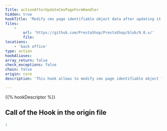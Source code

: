 ```yaml
---
Title: actionAfterUpdateCmsPageFormHandler
hidden: true
hookTitle: 'Modify cms page identifiable object data after updating it'
files:
    -
        url: 'https://github.com/PrestaShop/PrestaShop/blob/9.0.x/'
        file: 
locations:
    - 'back office'
type: action
hookAliases: 
array_return: false
check_exceptions: false
chain: false
origin: core
description: 'This hook allows to modify cms page identifiable object forms data after it was updated'

---
```


{{% hookDescriptor %}}

## Call of the Hook in the origin file

```php
;
```
